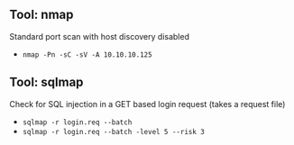 ## Tool: nmap

Standard port scan with host discovery disabled

- ``` nmap -Pn -sC -sV -A 10.10.10.125 ```

## Tool: sqlmap

Check for SQL injection in a GET based login request (takes a request file)

- ```sqlmap -r login.req --batch```
- ```sqlmap -r login.req --batch -level 5 --risk 3 ```
